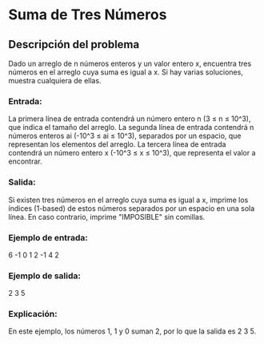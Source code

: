 # Suma de Tres Números

## Descripción del problema

Dado un arreglo de n números enteros y un valor entero x, encuentra tres números en el 
arreglo cuya suma es igual a x. Si hay varias soluciones, muestra cualquiera de ellas.

### Entrada:
La primera línea de entrada contendrá un número entero n (3 ≤ n ≤ 10^3), que indica 
el tamaño del arreglo.
La segunda línea de entrada contendrá n números enteros ai (-10^3 ≤ ai ≤ 10^3), separados por un espacio, que representan los elementos del arreglo.
La tercera línea de entrada contendrá un número entero x (-10^3 ≤ x ≤ 10^3), que representa el valor a encontrar.

### Salida:
Si existen tres números en el arreglo cuya suma es igual a x, imprime los índices (1-based) de estos números separados por un espacio en una sola línea. En caso contrario, imprime "IMPOSIBLE" sin comillas.

### Ejemplo de entrada:
6
-1 0 1 2 -1 4
2

### Ejemplo de salida:
2 3 5

### Explicación:
En este ejemplo, los números 1, 1 y 0 suman 2, por lo que la salida es 2 3 5.